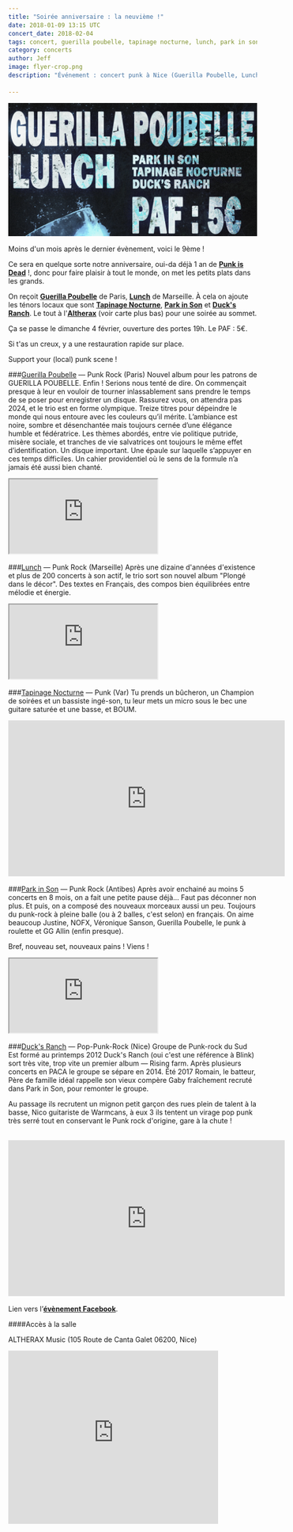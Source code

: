 ```yaml
---
title: "Soirée anniversaire : la neuvième !"
date: 2018-01-09 13:15 UTC
concert_date: 2018-02-04
tags: concert, guerilla poubelle, tapinage nocturne, lunch, park in son, nice, duck's ranch, punk rock
category: concerts
author: Jeff
image: flyer-crop.png
description: "Événement : concert punk à Nice (Guerilla Poubelle, Lunch, Park in Son, Tapinage Nocturne et Duck's Ranch) le 4 féb / 5€"

---
```


[![Flyer](2018-01-09-soiree-anniversaire-la-neuvieme/flyer-crop.png)](2018-01-09-soiree-anniversaire-la-neuvieme/flyer.png)

Moins d'un mois après le dernier évènement, voici le 9ème !

Ce sera en quelque sorte notre anniversaire, oui-da déjà 1 an de [**Punk is Dead**](https://facebook.com/punkisdeadasso) !, donc pour faire plaisir à tout le monde, on met les petits plats dans les grands.

On reçoit [**Guerilla Poubelle**](https://facebook.com/gxpgxp) de Paris, [**Lunch**](https://facebook.com/lunchlunch) de Marseille. À cela on ajoute les ténors locaux que sont [**Tapinage Nocturne**](https://www.facebook.com/Tapinage-Nocturne-295231983971396/), [**Park in Son**](https://www.facebook.com/parkinsonpunk/) et [**Duck's Ranch**](https://www.facebook.com/Ducksranch/). Le tout à l'[**Altherax**](https://www.facebook.com/AltheraxMusic/) (voir carte plus bas) pour une soirée au sommet.

Ça se passe le dimanche 4 février, ouverture des portes 19h.
Le PAF : 5€.

Si t'as un creux, y a une restauration rapide sur place.

Support your (local) punk scene !

###[Guerilla Poubelle](https://facebook.com/gxpgxp) — Punk Rock (Paris)
Nouvel album pour les patrons de GUERILLA POUBELLE. Enfin ! Serions nous tenté de dire.
On commençait presque à leur en vouloir de tourner inlassablement sans prendre le temps de se poser pour enregistrer un disque. Rassurez vous, on attendra pas 2024, et le trio est en forme olympique.
Treize titres pour dépeindre le monde qui nous entoure avec les couleurs qu’il mérite. L’ambiance est noire, sombre et désenchantée mais toujours cernée d’une élégance humble et fédératrice.
Les thèmes abordés, entre vie politique putride, misère sociale, et tranches de vie salvatrices ont toujours le même effet d’identification. Un disque important. Une épaule sur laquelle s’appuyer en ces temps difficiles. Un cahier providentiel où le sens de la formule n’a jamais été aussi bien chanté.

<iframe class="bandcamp-large" src="https://bandcamp.com/EmbeddedPlayer/album=2801290349/size=large/bgcol=333333/linkcol=0f91ff/tracklist=false/artwork=small/transparent=true/" seamless><a href="https://guerillapoubelle.bandcamp.com/album/la-naus-e">La nausée by Guerilla Poubelle</a></iframe>
<br/>

###[Lunch](https://facebook.com/lunchlunch) — Punk Rock (Marseille)
Après une dizaine d'années d'existence et plus de 200 concerts à son actif, le trio sort son nouvel album "Plongé dans le décor". Des textes en Français, des compos bien équilibrées entre mélodie et énergie.

<iframe class="bandcamp-large" src="https://bandcamp.com/EmbeddedPlayer/album=2760062356/size=large/bgcol=333333/linkcol=0f91ff/tracklist=false/artwork=small/transparent=true/" seamless><a href="https://lunch.bandcamp.com/album/plong-dans-le-d-cor-2017">PLONGÉ DANS LE DÉCOR (2017) by LUNCH</a></iframe>
<br/>

###[Tapinage Nocturne](https://www.facebook.com/Tapinage-Nocturne-295231983971396/) — Punk (Var)
Tu prends un bûcheron, un Champion de soirées et un bassiste ingé-son, tu leur mets un micro sous le bec une guitare saturée et une basse, et BOUM.

<iframe width="560" height="315" src="https://www.youtube-nocookie.com/embed/vZ-oRUYvX6Y?rel=0&amp;controls=0" frameborder="0"  allowfullscreen></iframe>
<br/>

###[Park in Son](https://www.facebook.com/parkinsonpunk/) — Punk Rock (Antibes)
Après avoir enchainé au moins 5 concerts en 8 mois, on a fait une petite pause déjà… Faut pas déconner non plus. Et puis, on a composé des nouveaux morceaux aussi un peu. Toujours du punk-rock à pleine balle (ou à 2 balles, c'est selon) en français. On aime beaucoup Justine, NOFX, Véronique Sanson, Guerilla Poubelle, le punk à roulette et GG Allin (enfin presque).

Bref, nouveau set, nouveaux pains ! Viens !
<iframe class="bandcamp-large" src="https://bandcamp.com/EmbeddedPlayer/album=578129701/size=large/bgcol=333333/linkcol=0f91ff/tracklist=false/artwork=small/transparent=true/" seamless><a href="https://parkinsonpunkrock.bandcamp.com/album/membrax-park-in-son">Membrax / Park in Son by Park in Son</a></iframe>
<br/>

###[Duck's Ranch](https://www.facebook.com/Ducksranch/) — Pop-Punk-Rock (Nice)
Groupe de Punk-rock du Sud Est formé au printemps 2012 Duck's Ranch (oui c'est une référence à Blink) sort très vite, trop vite un premier album — Rising farm. Après plusieurs concerts en PACA le groupe se sépare en 2014. Été 2017 Romain, le batteur, Père de famille idéal rappelle son vieux compère Gaby fraîchement recruté dans Park in Son, pour remonter le groupe.

Au passage ils recrutent un mignon petit garçon des rues plein de talent à la basse, Nico guitariste de Warmcans, à eux 3 ils tentent un virage pop punk très serré tout en conservant le Punk rock d'origine, gare à la chute !

<br/>
<iframe width="560" height="315" src="https://www.youtube-nocookie.com/embed/EoMS9c9KbnY" frameborder="0" allowfullscreen></iframe>
<br/>


Lien vers l’[**évènement Facebook**](https://www.facebook.com/events/258784944655204/).

####Accès à la salle

ALTHERAX Music (105 Route de Canta Galet 06200, Nice)

<iframe width="425" height="350" frameborder="0" scrolling="no" marginheight="0" marginwidth="0" src="https://www.openstreetmap.org/export/embed.html?bbox=7.218462824821473%2C43.70109394755897%2C7.224846482276917%2C43.7040064254633&amp;layer=mapnik&amp;marker=43.70255020419745%2C7.221654653549194" class="openstreetmap"></iframe>
<br/>
